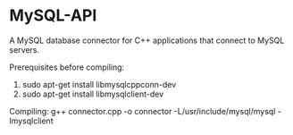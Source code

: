 # MySQL-API

A MySQL database connector for C++ applications that connect to MySQL servers.

Prerequisites before compiling:
1. sudo apt-get install libmysqlcppconn-dev
2. sudo apt-get install libmysqlclient-dev

Compiling:
g++ connector.cpp -o connector -L/usr/include/mysql/mysql -lmysqlclient
